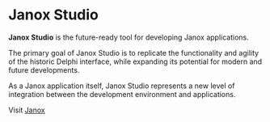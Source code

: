 # Janox Studio

**Janox Studio** is the future-ready tool for developing Janox applications.  

The primary goal of Janox Studio is to replicate the functionality and agility of the historic Delphi interface, while expanding its potential for modern and future developments.

As a Janox application itself, Janox Studio represents a new level of integration between the development environment and applications.  

Visit [Janox](www.kjanox.it)
